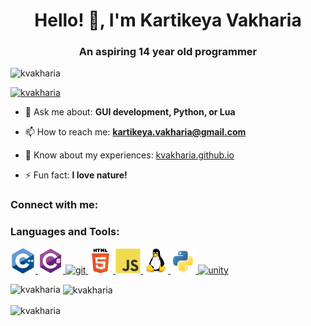 <h1 align="center">Hello! 👋, I'm Kartikeya Vakharia</h1>
<h3 align="center">An aspiring 14 year old programmer</h3>

<p align="left"> <img src="https://komarev.com/ghpvc/?username=kvakharia&label=Profile%20views&color=0e75b6&style=flat" alt="kvakharia" /> </p>

<p align="left"> <a href="https://github.com/ryo-ma/github-profile-trophy"><img src="https://github-profile-trophy.vercel.app/?username=kvakharia" alt="kvakharia" /></a> </p>

- 💬 Ask me about: **GUI development, Python, or Lua**

- 📫 How to reach me: **kartikeya.vakharia@gmail.com**

- 📄 Know about my experiences: [kvakharia.github.io](kvakharia.github.io)

- ⚡ Fun fact: **I love nature!**

<h3 align="left">Connect with me:</h3>
<p align="left">
</p>

<h3 align="left">Languages and Tools:</h3>
<p align="left"> <a href="https://www.w3schools.com/cpp/" target="_blank" rel="noreferrer"> <img src="https://raw.githubusercontent.com/devicons/devicon/master/icons/cplusplus/cplusplus-original.svg" alt="cplusplus" width="40" height="40"/> </a> <a href="https://www.w3schools.com/cs/" target="_blank" rel="noreferrer"> <img src="https://raw.githubusercontent.com/devicons/devicon/master/icons/csharp/csharp-original.svg" alt="csharp" width="40" height="40"/> </a> <a href="https://git-scm.com/" target="_blank" rel="noreferrer"> <img src="https://www.vectorlogo.zone/logos/git-scm/git-scm-icon.svg" alt="git" width="40" height="40"/> </a> <a href="https://www.w3.org/html/" target="_blank" rel="noreferrer"> <img src="https://raw.githubusercontent.com/devicons/devicon/master/icons/html5/html5-original-wordmark.svg" alt="html5" width="40" height="40"/> </a> <a href="https://developer.mozilla.org/en-US/docs/Web/JavaScript" target="_blank" rel="noreferrer"> <img src="https://raw.githubusercontent.com/devicons/devicon/master/icons/javascript/javascript-original.svg" alt="javascript" width="40" height="40"/> </a> <a href="https://www.linux.org/" target="_blank" rel="noreferrer"> <img src="https://raw.githubusercontent.com/devicons/devicon/master/icons/linux/linux-original.svg" alt="linux" width="40" height="40"/> </a> <a href="https://www.python.org" target="_blank" rel="noreferrer"> <img src="https://raw.githubusercontent.com/devicons/devicon/master/icons/python/python-original.svg" alt="python" width="40" height="40"/> </a> <a href="https://unity.com/" target="_blank" rel="noreferrer"> <img src="https://www.vectorlogo.zone/logos/unity3d/unity3d-icon.svg" alt="unity" width="40" height="40"/> </a> </p>

<p><img align="left" src="https://github-readme-stats.vercel.app/api/top-langs?username=kvakharia&show_icons=true&locale=en&layout=compact" alt="kvakharia" /></p>

<p>&nbsp;<img align="center" src="https://github-readme-stats.vercel.app/api?username=kvakharia&show_icons=true&locale=en" alt="kvakharia" /></p>

<p><img align="center" src="https://github-readme-streak-stats.herokuapp.com/?user=kvakharia&" alt="kvakharia" /></p>

